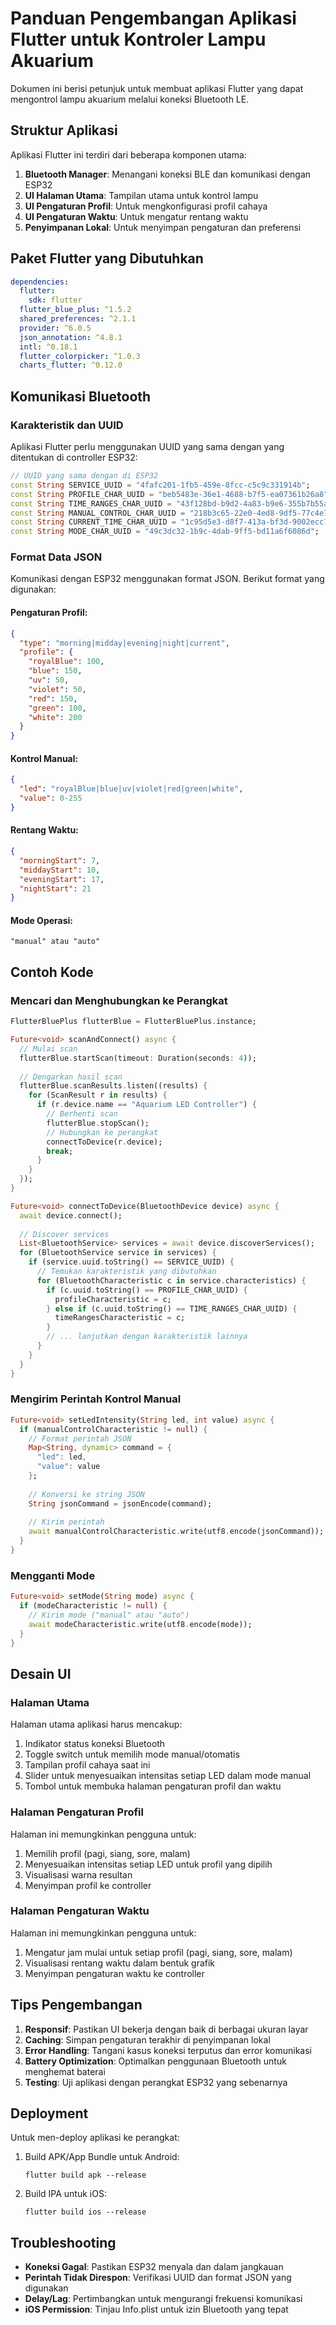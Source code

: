# Panduan Pengembangan Aplikasi Flutter untuk Kontroler Lampu Akuarium

Dokumen ini berisi petunjuk untuk membuat aplikasi Flutter yang dapat mengontrol lampu akuarium melalui koneksi Bluetooth LE.

## Struktur Aplikasi

Aplikasi Flutter ini terdiri dari beberapa komponen utama:

1. **Bluetooth Manager**: Menangani koneksi BLE dan komunikasi dengan ESP32
2. **UI Halaman Utama**: Tampilan utama untuk kontrol lampu
3. **UI Pengaturan Profil**: Untuk mengkonfigurasi profil cahaya
4. **UI Pengaturan Waktu**: Untuk mengatur rentang waktu
5. **Penyimpanan Lokal**: Untuk menyimpan pengaturan dan preferensi

## Paket Flutter yang Dibutuhkan

```yaml
dependencies:
  flutter:
    sdk: flutter
  flutter_blue_plus: ^1.5.2
  shared_preferences: ^2.1.1
  provider: ^6.0.5
  json_annotation: ^4.8.1
  intl: ^0.18.1
  flutter_colorpicker: ^1.0.3
  charts_flutter: ^0.12.0
```

## Komunikasi Bluetooth

### Karakteristik dan UUID

Aplikasi Flutter perlu menggunakan UUID yang sama dengan yang ditentukan di controller ESP32:

```dart
// UUID yang sama dengan di ESP32
const String SERVICE_UUID = "4fafc201-1fb5-459e-8fcc-c5c9c331914b";
const String PROFILE_CHAR_UUID = "beb5483e-36e1-4688-b7f5-ea07361b26a8";
const String TIME_RANGES_CHAR_UUID = "43f128bd-b9d2-4a83-b9e6-355b7b55a82f";
const String MANUAL_CONTROL_CHAR_UUID = "218b3c65-22e0-4ed8-9df5-77c4e79a60d3";
const String CURRENT_TIME_CHAR_UUID = "1c95d5e3-d8f7-413a-bf3d-9002ecc1c188";
const String MODE_CHAR_UUID = "49c3dc32-1b9c-4dab-9ff5-bd11a6f6086d";
```

### Format Data JSON

Komunikasi dengan ESP32 menggunakan format JSON. Berikut format yang digunakan:

#### Pengaturan Profil:
```json
{
  "type": "morning|midday|evening|night|current",
  "profile": {
    "royalBlue": 100,
    "blue": 150,
    "uv": 50,
    "violet": 50,
    "red": 150,
    "green": 100,
    "white": 200
  }
}
```

#### Kontrol Manual:
```json
{
  "led": "royalBlue|blue|uv|violet|red|green|white",
  "value": 0-255
}
```

#### Rentang Waktu:
```json
{
  "morningStart": 7,
  "middayStart": 10,
  "eveningStart": 17,
  "nightStart": 21
}
```

#### Mode Operasi:
```
"manual" atau "auto"
```

## Contoh Kode

### Mencari dan Menghubungkan ke Perangkat

```dart
FlutterBluePlus flutterBlue = FlutterBluePlus.instance;

Future<void> scanAndConnect() async {
  // Mulai scan
  flutterBlue.startScan(timeout: Duration(seconds: 4));
  
  // Dengarkan hasil scan
  flutterBlue.scanResults.listen((results) {
    for (ScanResult r in results) {
      if (r.device.name == "Aquarium LED Controller") {
        // Berhenti scan
        flutterBlue.stopScan();
        // Hubungkan ke perangkat
        connectToDevice(r.device);
        break;
      }
    }
  });
}

Future<void> connectToDevice(BluetoothDevice device) async {
  await device.connect();
  
  // Discover services
  List<BluetoothService> services = await device.discoverServices();
  for (BluetoothService service in services) {
    if (service.uuid.toString() == SERVICE_UUID) {
      // Temukan karakteristik yang dibutuhkan
      for (BluetoothCharacteristic c in service.characteristics) {
        if (c.uuid.toString() == PROFILE_CHAR_UUID) {
          profileCharacteristic = c;
        } else if (c.uuid.toString() == TIME_RANGES_CHAR_UUID) {
          timeRangesCharacteristic = c;
        }
        // ... lanjutkan dengan karakteristik lainnya
      }
    }
  }
}
```

### Mengirim Perintah Kontrol Manual

```dart
Future<void> setLedIntensity(String led, int value) async {
  if (manualControlCharacteristic != null) {
    // Format perintah JSON
    Map<String, dynamic> command = {
      "led": led,
      "value": value
    };
    
    // Konversi ke string JSON
    String jsonCommand = jsonEncode(command);
    
    // Kirim perintah
    await manualControlCharacteristic.write(utf8.encode(jsonCommand));
  }
}
```

### Mengganti Mode

```dart
Future<void> setMode(String mode) async {
  if (modeCharacteristic != null) {
    // Kirim mode ("manual" atau "auto")
    await modeCharacteristic.write(utf8.encode(mode));
  }
}
```

## Desain UI

### Halaman Utama

Halaman utama aplikasi harus mencakup:

1. Indikator status koneksi Bluetooth
2. Toggle switch untuk memilih mode manual/otomatis
3. Tampilan profil cahaya saat ini
4. Slider untuk menyesuaikan intensitas setiap LED dalam mode manual
5. Tombol untuk membuka halaman pengaturan profil dan waktu

### Halaman Pengaturan Profil

Halaman ini memungkinkan pengguna untuk:

1. Memilih profil (pagi, siang, sore, malam)
2. Menyesuaikan intensitas setiap LED untuk profil yang dipilih
3. Visualisasi warna resultan 
4. Menyimpan profil ke controller

### Halaman Pengaturan Waktu

Halaman ini memungkinkan pengguna untuk:

1. Mengatur jam mulai untuk setiap profil (pagi, siang, sore, malam)
2. Visualisasi rentang waktu dalam bentuk grafik
3. Menyimpan pengaturan waktu ke controller

## Tips Pengembangan

1. **Responsif**: Pastikan UI bekerja dengan baik di berbagai ukuran layar
2. **Caching**: Simpan pengaturan terakhir di penyimpanan lokal
3. **Error Handling**: Tangani kasus koneksi terputus dan error komunikasi
4. **Battery Optimization**: Optimalkan penggunaan Bluetooth untuk menghemat baterai
5. **Testing**: Uji aplikasi dengan perangkat ESP32 yang sebenarnya

## Deployment

Untuk men-deploy aplikasi ke perangkat:

1. Build APK/App Bundle untuk Android:
   ```
   flutter build apk --release
   ```

2. Build IPA untuk iOS:
   ```
   flutter build ios --release
   ```

## Troubleshooting

- **Koneksi Gagal**: Pastikan ESP32 menyala dan dalam jangkauan
- **Perintah Tidak Direspon**: Verifikasi UUID dan format JSON yang digunakan
- **Delay/Lag**: Pertimbangkan untuk mengurangi frekuensi komunikasi
- **iOS Permission**: Tinjau Info.plist untuk izin Bluetooth yang tepat 